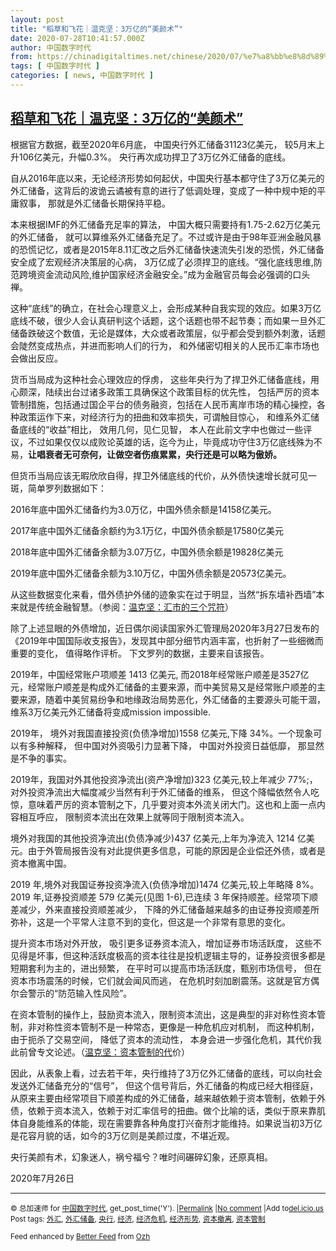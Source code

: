 ```yaml
---
layout: post
title: "稻草和飞花｜温克坚：3万亿的“美颜术”"
date: 2020-07-28T10:41:57.000Z
author: 中国数字时代
from: https://chinadigitaltimes.net/chinese/2020/07/%e7%a8%bb%e8%8d%89%e5%92%8c%e9%a3%9e%e8%8a%b1%ef%bd%9c%e6%b8%a9%e5%85%8b%e5%9d%9a%ef%bc%9a3%e4%b8%87%e4%ba%bf%e7%9a%84%e7%be%8e%e9%a2%9c%e6%9c%af/
tags: [ 中国数字时代 ]
categories: [ news, 中国数字时代 ]
---
```

<!--1595932917000-->
[稻草和飞花｜温克坚：3万亿的“美颜术”](https://chinadigitaltimes.net/chinese/2020/07/%e7%a8%bb%e8%8d%89%e5%92%8c%e9%a3%9e%e8%8a%b1%ef%bd%9c%e6%b8%a9%e5%85%8b%e5%9d%9a%ef%bc%9a3%e4%b8%87%e4%ba%bf%e7%9a%84%e7%be%8e%e9%a2%9c%e6%9c%af/)
------

<div>
<p>根据官方数据，截至2020年6月底， 中国央行外汇储备31123亿美元， 较5月末上升106亿美元，升幅0.3%。 央行再次成功捍卫了3万亿外汇储备的底线。</p><p>自从2016年底以来，无论经济形势如何起伏，中国央行基本都守住了3万亿美元的外汇储备，这背后的波诡云谲被有意的进行了低调处理，变成了一种中规中矩的平庸叙事， 那就是外汇储备长期保持平稳。</p><p>本来根据IMF的外汇储备充足率的算法， 中国大概只需要持有1.75-2.62万亿美元的外汇储备， 就可以算维系外汇储备充足了。不过或许是由于98年亚洲金融风暴的恐慌记忆，或者是2015年8.11汇改之后外汇储备快速流失引发的恐慌，外汇储备安全成了宏观经济决策层的心病， 3万亿成了必须捍卫的底线。“强化底线思维,防范跨境资金流动风险,维护国家经济金融安全。”成为金融官员每会必强调的口头禅。</p><p>这种“底线”的确立，在社会心理意义上，会形成某种自我实现的效应。如果3万亿底线不破，很少人会认真研判这个话题，这个话题也带不起节奏；而如果一旦外汇储备跌破这个数值，无论是媒体，大众或者政策层，似乎都会受到额外刺激，话题会陡然变成热点，并进而影响人们的行为， 和外储密切相关的人民币汇率市场也会做出反应。</p><p>货币当局成为这种社会心理效应的俘虏， 这些年央行为了捍卫外汇储备底线，用心颇深，陆续出台过诸多政策工具确保这个政策目标的优先性， 包括严厉的资本管制措施，包括通过国企平台的债务融资，包括在人民币离岸市场的精心操控，各种政策运作下来，对经济行为的扭曲和效率损失，可谓触目惊心， 和维系外汇储备底线的“收益”相比， 效用几何，见仁见智， 本人在此前文字中也做过一些评议，不过如果仅仅以成败论英雄的话，迄今为止，毕竟成功守住3万亿底线殊为不易，<strong>让唱衰者无可奈何，让做空者伤痕累累，央行还是可以略为傲娇。</strong></p><p>但货币当局应该无暇欣欣自得，捍卫外储底线的代价，从外债快速增长就可见一斑，简单罗列数据如下：</p><p>2016年底中国外汇储备约为3.0万亿，中国外债余额是14158亿美元。</p><p>2017年底中国外汇储备余额约为3.1万亿，中国外债余额是17580亿美元</p><p>2018年底中国外汇储备余额为3.07万亿，中国外债余额是19828亿美元</p><p>2019年底中国外汇储备余额为3.10万亿，中国外债余额是20573亿美元。</p><p>从这些数据变化来看，借外债护外储的迹象实在过于明显，当然“拆东墙补西墙”本来就是传统金融智慧。（参阅：<a href="http://mp.weixin.qq.com/s?__biz=MzIwNzczNDUzNw==&amp;mid=2247484059&amp;idx=1&amp;sn=2303df401a65eebb4c295f80f442262e&amp;chksm=970c90fda07b19ebab14b34c2f00babff6ec9e4070cda219bff1bee5140f7ff24038885700e3&amp;scene=21#wechat_redirect" target="_blank" rel="noopener noreferrer" data-itemshowtype="0" data-linktype="2">温克坚：汇市的三个咒符</a>）</p><p>除了上述显眼的外债增加，近日偶尔阅读国家外汇管理局2020年3月27日发布的《2019年中国国际收支报告》，发现其中部分细节内涵丰富，也折射了一些细微而重要的变化， 值得略作评析。 下文罗列的数据，主要来自该报告。</p><p>2019年，中国经常账户项顺差 1413 亿美元, 而2018年经常账户顺差是3527亿元，经常账户顺差是构成外汇储备的主要来源，而中美贸易又是经常账户顺差的主要来源，随着中美贸易纷争和地缘政治局势恶化，外汇储备的主要源头可能干涸， 维系3万亿美元外汇储备将变成mission impossible.</p><p>2019年， 境外对我国直接投资(负债净增加)1558 亿美元,下降 34%。一个现象可以有多种解释， 但中国对外资吸引力显著下降， 中国对外投资日益低靡， 那显然是不争的事实。</p><p>2019年，我国对外其他投资净流出(资产净增加)323 亿美元,较上年减少 77%;， 对外投资净流出大幅度减少当然有利于外汇储备的维系， 但这个降幅依然令人吃惊，意味着严厉的资本管制之下，几乎要对资本外流关闭大门。这也和上面一点内容相互呼应， 限制资本流出在效果上就等同于限制资本流入。</p><p>境外对我国的其他投资净流出(负债净减少)437 亿美元,上年为净流入 1214 亿美元。由于外管局报告没有对此提供更多信息，可能的原因是企业偿还外债，或者是资本撤离中国。</p><p>2019 年,境外对我国证券投资净流入(负债净增加)1474 亿美元,较上年略降 8%。2019 年,证券投资顺差 579 亿美元(见图 1-6),已连续 3 年保持顺差。经常项下顺差减少，外来直接投资顺差减少， 下降的外汇储备越来越多的由证券投资顺差所弥补，这是一个平常人注意不到的变化，但这是一个非常有意思的变化。</p><p>提升资本市场对外开放， 吸引更多证券资本流入，增加证券市场活跃度， 这些不见得是坏事，但这种活跃度极高的资本往往是投机逻辑主导的，证券投资很多都是短期套利为主的，进出频繁， 在平时可以提高市场活跃度，甄别市场信号， 但在资本市场震荡的时候，它们就会闻风而逃， 在危机时刻加剧震荡。这就是官方偶尔会警示的“防范输入性风险”。</p><p>在资本管制的操作上，鼓励资本流入，限制资本流出，这是典型的非对称性资本管制，非对称性资本管制不是一种常态，更像是一种危机应对机制， 而这种机制，由于扼杀了交易空间， 降低了资本的流动性， 本身会进一步强化危机，其代价我此前曾专文论述。（<a href="http://winkho.blog.sohu.com/310101708.html">温克坚：资本管制的代</a>价）</p><p>因此，从表象上看，过去若干年，央行维持了3万亿外汇储备的底线，可以向社会发送外汇储备充分的“信号”， 但这个信号背后，外汇储备的构成已经大相径庭，从原来主要由经常项目下顺差构成的外汇储备，越来越依赖于资本管制，依赖于外债，依赖于资本流入，依赖于对汇率信号的扭曲。做个比喻的话，类似于原来靠肌体自身能维系的体能，现在需要靠各种角度打兴奋剂才能维持。如果说当初3万亿是花容月貌的话，如今的3万亿则是美颜过度，不堪近观。</p><p>央行美颜有术，幻象迷人，祸兮福兮？唯时间碾碎幻象，还原真相。</p><p>2020年7月26日</p><hr /><p><small>&copy; 总加速师 for <a href="https://chinadigitaltimes.net/chinese">中国数字时代</a>, get_post_time('Y'). |<a href="https://chinadigitaltimes.net/chinese/2020/07/%e7%a8%bb%e8%8d%89%e5%92%8c%e9%a3%9e%e8%8a%b1%ef%bd%9c%e6%b8%a9%e5%85%8b%e5%9d%9a%ef%bc%9a3%e4%b8%87%e4%ba%bf%e7%9a%84%e7%be%8e%e9%a2%9c%e6%9c%af/">Permalink</a> |<a href="https://chinadigitaltimes.net/chinese/2020/07/%e7%a8%bb%e8%8d%89%e5%92%8c%e9%a3%9e%e8%8a%b1%ef%bd%9c%e6%b8%a9%e5%85%8b%e5%9d%9a%ef%bc%9a3%e4%b8%87%e4%ba%bf%e7%9a%84%e7%be%8e%e9%a2%9c%e6%9c%af/#comments">No comment</a> |Add to<a href="http://del.icio.us/post?url=https://chinadigitaltimes.net/chinese/2020/07/%e7%a8%bb%e8%8d%89%e5%92%8c%e9%a3%9e%e8%8a%b1%ef%bd%9c%e6%b8%a9%e5%85%8b%e5%9d%9a%ef%bc%9a3%e4%b8%87%e4%ba%bf%e7%9a%84%e7%be%8e%e9%a2%9c%e6%9c%af/&amp;title=稻草和飞花｜温克坚：3万亿的“美颜术”">del.icio.us</a><br/>Post tags: <a href="https://chinadigitaltimes.net/chinese/tag/%e5%a4%96%e6%b1%87/" rel="tag">外汇</a>, <a href="https://chinadigitaltimes.net/chinese/tag/%e5%a4%96%e6%b1%87%e5%82%a8%e5%a4%87/" rel="tag">外汇储备</a>, <a href="https://chinadigitaltimes.net/chinese/tag/%e5%a4%ae%e8%a1%8c/" rel="tag">央行</a>, <a href="https://chinadigitaltimes.net/chinese/tag/%e7%bb%8f%e6%b5%8e/" rel="tag">经济</a>, <a href="https://chinadigitaltimes.net/chinese/tag/%e7%bb%8f%e6%b5%8e%e5%8d%b1%e6%9c%ba/" rel="tag">经济危机</a>, <a href="https://chinadigitaltimes.net/chinese/tag/%e7%bb%8f%e6%b5%8e%e5%bd%a2%e5%8a%bf/" rel="tag">经济形势</a>, <a href="https://chinadigitaltimes.net/chinese/tag/%e8%b5%84%e6%9c%ac%e6%92%a4%e7%a6%bb/" rel="tag">资本撤离</a>, <a href="https://chinadigitaltimes.net/chinese/tag/%e8%b5%84%e6%9c%ac%e7%ae%a1%e5%88%b6/" rel="tag">资本管制</a><br/></small></p><p><small>Feed enhanced by <a href='http://planetozh.com/blog/my-projects/wordpress-plugin-better-feed-rss/'>Better Feed</a> from  <a href='http://planetozh.com/blog/'>Ozh</a></small></p>
</div>

